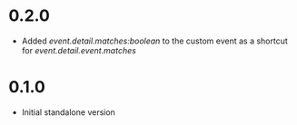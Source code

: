 # 0.2.0
 - Added *event.detail.matches:boolean* to the custom event as a shortcut for *event.detail.event.matches*

# 0.1.0
 - Initial standalone version
